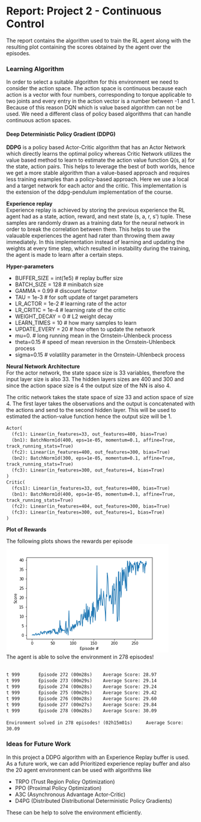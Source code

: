 # Report: Project 2 - Continuous Control

The report contains the algorithm used to train the RL agent along with the resulting plot containing
the scores obtained by the agent over the episodes.

### Learning Algorithm
In order to select a suitable algorithm for this environment we need to consider the 
action space. The action space is continuous because each action is a vector with four numbers, corresponding to torque applicable to two joints and every entry in the action vector is a number between -1 and 1.
Because of this reason DQN which is value based algorithm can not be used. We need a different class of policy based algorithms
that can handle continuous action spaces.

#### Deep Deterministic Policy Gradient (DDPG)

**DDPG** is a policy based Actor-Critic algorithm that has an Actor Network which directly learns the optimal policy whereas Critic Network utilizes the 
value based method to learn to estimate the action value function Q(s, a) for the state, action pairs.
This helps to leverage the best of both worlds, hence we get a more stable algorithm than a value-based approach and requires less training examples than a policy-based approach.
Here we use a local and a target network for each actor and the critic.
This implementation is the extension of the ddpg-pendulum implementation of the course. 

**Experience replay**<br/>
Experience replay is achieved by storing the previous experience the RL agent had
as a state, action, reward, and next state (s, a, r, s') tuple.
These samples are randomly drawn as a training data for the neural network
in order to break the correlation between them. This helps to use the valauable experiences the agent had rater than throwing them away immediately.
In this implementation instead of learning and updating the weights at every time step, which resulted in instability during the training, the agent is made to learn after a certain steps.

**Hyper-parameters**

- BUFFER_SIZE = int(1e5)  # replay buffer size
- BATCH_SIZE = 128        # minibatch size
- GAMMA = 0.99            # discount factor
- TAU = 1e-3              # for soft update of target parameters
- LR_ACTOR = 1e-2         # learning rate of the actor 
- LR_CRITIC = 1e-4        # learning rate of the critic
- WEIGHT_DECAY = 0        # L2 weight decay 
- LEARN_TIMES = 10        # how many samples to learn
- UPDATE_EVERY = 20       # how often to update the network
- mu=0.                   # long running mean in the Ornstein-Uhlenbeck process
- theta=0.15              # speed of mean reversion in the Ornstein-Uhlenbeck process
- sigma=0.15              # volatility parameter in the Ornstein-Uhlenbeck process

**Neural Network Architecture**  
For the actor network, the state space size is 33 variables, therefore the input layer size is also 33.
The hidden layers sizes are 400 and 300 and since the action space size is 4 the output size of the NN is also 4.

The critic network takes the state space of size 33 and action space of size 4. The first layer takes the observations and the output is concatenated with the actions and send to the 
second hidden layer. This will be used to estimated the action-value function hence the output size will be 1.

```
Actor(
  (fc1): Linear(in_features=33, out_features=400, bias=True)
  (bn1): BatchNorm1d(400, eps=1e-05, momentum=0.1, affine=True, track_running_stats=True)
  (fc2): Linear(in_features=400, out_features=300, bias=True)
  (bn2): BatchNorm1d(300, eps=1e-05, momentum=0.1, affine=True, track_running_stats=True)
  (fc3): Linear(in_features=300, out_features=4, bias=True)
)
Critic(
  (fcs1): Linear(in_features=33, out_features=400, bias=True)
  (bn1): BatchNorm1d(400, eps=1e-05, momentum=0.1, affine=True, track_running_stats=True)
  (fc2): Linear(in_features=404, out_features=300, bias=True)
  (fc3): Linear(in_features=300, out_features=1, bias=True)
)
```


**Plot of Rewards**

The following plots shows the rewards per episode  
<img src="assets/rewards_plot.png" alt="" title="Rewards plot" />  
The agent is able to solve the environment in 278 episodes!

```

t 999       Episode 272 (00m28s)	Average Score: 28.97
t 999       Episode 273 (00m29s)	Average Score: 29.14
t 999       Episode 274 (00m28s)	Average Score: 29.24
t 999       Episode 275 (00m29s)	Average Score: 29.42
t 999       Episode 276 (00m28s)	Average Score: 29.60
t 999       Episode 277 (00m27s)	Average Score: 29.84
t 999       Episode 278 (00m28s)	Average Score: 30.09

Environment solved in 278 episodes! (02h15m01s) 	Average Score: 30.09
```


### Ideas for Future Work
In this project a DDPG algorithm with an Experience Replay buffer is used. As a future work, we can add Prioritized experience replay buffer and also the 20 agent environment can be used with algorithms like
- TRPO (Trust Region Policy Optimization)
- PPO (Proximal Policy Optimization)
- A3C (Asynchronous Advantage Actor-Critic)
- D4PG (Distributed Distributional Deterministic Policy Gradients)


These can be help to solve the environment efficiently.
